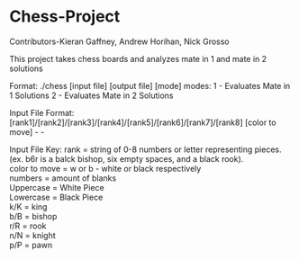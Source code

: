 # Chess-Project
Contributors-Kieran Gaffney, Andrew Horihan, Nick Grosso

This project takes chess boards and analyzes mate in 1 and mate in 2 solutions

Format: ./chess [input file] [output file] [mode]
modes: 1 - Evaluates Mate in 1 Solutions
       2 - Evaluates Mate in 2 Solutions
       
Input File Format: [rank1]/[rank2]/[rank3]/[rank4]/[rank5]/[rank6]/[rank7]/[rank8] [color to move] - -

Input File Key:    rank = string of 0-8 numbers or letter representing pieces. (ex. b6r is a balck bishop, six empty spaces, and a black rook).    
                   color to move = w or b - white or black respectively    
                   numbers = amount of blanks     
                   Uppercase = White Piece     
                   Lowercase = Black Piece    
                   k/K = king    
                   b/B = bishop    
                   r/R = rook    
                   n/N = knight    
                   p/P = pawn    
